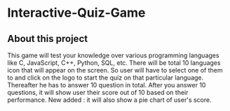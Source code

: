 # Interactive-Quiz-Game
## About this project
This game will test your knowledge over various programming languages like C, JavaScript, C++, Python, SQL, etc. 
There will be total 10 languages icon that will appear on the screen. So user will have to select one of them to and click on the logo to start the quiz on that particular language. Thereafter he has to answer 10 question in total. After you answer 10 questions, it will show user their score out of 10 based on their performance. New added : it will also show a pie chart of user's score.
